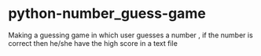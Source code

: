 # python-number_guess-game
Making a guessing game in which user guesses a number , if the number is correct then he/she have the high score in a text file
